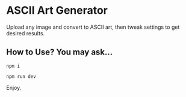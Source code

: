 # ASCII Art Generator

Upload any image and convert to ASCII art, then tweak settings to get desired results.

## How to Use? You may ask...

```
npm i

npm run dev
```

Enjoy.